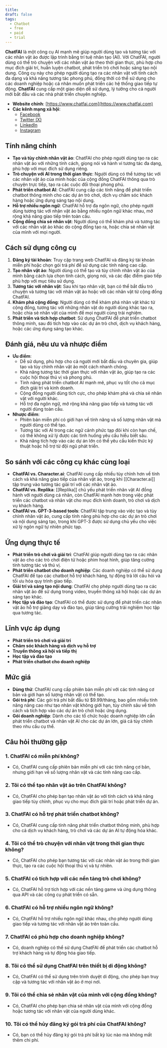 ```yaml
---
title: 
draft: false
tags:
  - Chatbot
  - free
  - paid
  - trial
---
```

**ChatFAI** là một công cụ AI mạnh mẽ giúp người dùng tạo và tương tác với các nhân vật ảo được lập trình bằng trí tuệ nhân tạo (AI). Với ChatFAI, người dùng có thể trò chuyện với các nhân vật ảo theo thời gian thực, phù hợp cho mục đích giải trí, huấn luyện chatbot, phát triển trò chơi hoặc sáng tạo nội dung. Công cụ này cho phép người dùng tạo ra các nhân vật với tính cách đa dạng và khả năng tương tác phong phú, đồng thời có thể sử dụng cho các doanh nghiệp hoặc cá nhân muốn phát triển các hệ thống giao tiếp tự động. **ChatFAI** cung cấp một giao diện dễ sử dụng, lý tưởng cho cả người mới bắt đầu và các nhà phát triển chuyên nghiệp.

- **Website chính**: [https://www.chatfai.com](https://www.chatfai.com)
- **Các kênh mạng xã hội**:
    - [Facebook](https://www.facebook.com/chatfai)
    - [Twitter (X)](https://www.twitter.com/chatfai)
    - [LinkedIn](https://www.linkedin.com/company/chatfai)
    - [Instagram](https://www.instagram.com/chatfai.ai)

## Tính năng chính

- **Tạo và tùy chỉnh nhân vật ảo**: ChatFAI cho phép người dùng tạo ra các nhân vật ảo với những tính cách, giọng nói và hành vi tương tác đa dạng, phù hợp với mục đích sử dụng riêng.
- **Trò chuyện với AI trong thời gian thực**: Người dùng có thể tương tác với các nhân vật ảo của mình hoặc của cộng đồng ChatFAI thông qua trò chuyện trực tiếp, tạo ra các cuộc đối thoại phong phú.
- **Phát triển chatbot AI**: ChatFAI cung cấp các tính năng để phát triển chatbot thông minh cho các dự án trò chơi, dịch vụ chăm sóc khách hàng hoặc ứng dụng sáng tạo nội dung.
- **Hỗ trợ nhiều ngôn ngữ**: ChatFAI hỗ trợ đa ngôn ngữ, cho phép người dùng tương tác với nhân vật ảo bằng nhiều ngôn ngữ khác nhau, mở rộng khả năng giao tiếp trên toàn cầu.
- **Cộng đồng chia sẻ nhân vật**: Người dùng có thể khám phá và tương tác với các nhân vật ảo khác do cộng đồng tạo ra, hoặc chia sẻ nhân vật của mình với mọi người.

## Cách sử dụng công cụ

1. **Đăng ký tài khoản**: Truy cập trang web ChatFAI và đăng ký tài khoản miễn phí hoặc chọn gói trả phí để sử dụng các tính năng cao cấp.
2. **Tạo nhân vật ảo**: Người dùng có thể tạo và tùy chỉnh nhân vật ảo của mình bằng cách lựa chọn tính cách, giọng nói, và các đặc điểm giao tiếp phù hợp với mục tiêu sử dụng.
3. **Tương tác với nhân vật**: Sau khi tạo nhân vật, bạn có thể bắt đầu trò chuyện và tương tác với nhân vật ảo hoặc với các nhân vật từ cộng đồng ChatFAI.
4. **Khám phá cộng đồng**: Người dùng có thể khám phá nhân vật khác từ cộng đồng, tương tác với những nhân vật do người dùng khác tạo ra, hoặc chia sẻ nhân vật của mình để mọi người cùng trải nghiệm.
5. **Phát triển và tích hợp chatbot**: Sử dụng ChatFAI để phát triển chatbot thông minh, sau đó tích hợp vào các dự án trò chơi, dịch vụ khách hàng, hoặc các ứng dụng sáng tạo khác.

## Đánh giá, nêu ưu và nhược điểm

- **Ưu điểm**:
    - Dễ sử dụng, phù hợp cho cả người mới bắt đầu và chuyên gia, giúp tạo và tùy chỉnh nhân vật ảo một cách nhanh chóng.
    - Khả năng tương tác thời gian thực với nhân vật ảo, giúp tạo ra các cuộc hội thoại thú vị và phong phú.
    - Tính năng phát triển chatbot AI mạnh mẽ, phục vụ tốt cho cả mục đích giải trí và kinh doanh.
    - Cộng đồng người dùng tích cực, cho phép khám phá và chia sẻ nhân vật với người khác.
    - Hỗ trợ đa ngôn ngữ, mở rộng khả năng giao tiếp và tương tác với người dùng toàn cầu.
- **Nhược điểm**:
    - Phiên bản miễn phí có giới hạn về tính năng và số lượng nhân vật mà người dùng có thể tạo.
    - Tương tác với AI trong các ngữ cảnh phức tạp đôi khi còn hạn chế, có thể không xử lý được các tình huống yêu cầu hiểu biết sâu.
    - Khả năng tích hợp vào các dự án lớn có thể yêu cầu kiến thức kỹ thuật hoặc hỗ trợ từ đội ngũ phát triển.

## So sánh với các công cụ khác cùng loại

- **ChatFAI vs. Character.ai**: ChatFAI cung cấp nhiều tùy chỉnh hơn về tính cách và khả năng giao tiếp của nhân vật ảo, trong khi [[Character.ai]] tập trung vào tương tác giải trí với các nhân vật ảo.
- **ChatFAI vs. Replika**: [[Replika]] chủ yếu phát triển nhân vật AI đồng hành với người dùng cá nhân, còn ChatFAI mạnh hơn trong việc phát triển các chatbot và nhân vật cho mục đích kinh doanh, trò chơi và dịch vụ khách hàng.
- **ChatFAI vs. GPT-3-based tools**: ChatFAI tập trung vào việc tạo và tùy chỉnh nhân vật ảo, cung cấp tính năng phù hợp cho các dự án trò chơi và nội dung sáng tạo, trong khi GPT-3 được sử dụng chủ yếu cho việc xử lý ngôn ngữ tự nhiên phức tạp.

## Ứng dụng thực tế

- **Phát triển trò chơi và giải trí**: ChatFAI giúp người dùng tạo ra các nhân vật ảo cho các trò chơi điện tử hoặc phim hoạt hình, giúp tăng cường tính tương tác và thú vị.
- **Phát triển chatbot cho doanh nghiệp**: Các doanh nghiệp có thể sử dụng ChatFAI để tạo các chatbot hỗ trợ khách hàng, tự động trả lời câu hỏi và tối ưu hóa quy trình giao tiếp.
- **Giải trí và sáng tạo nội dung**: ChatFAI cho phép người dùng tạo ra các nhân vật ảo để sử dụng trong video, truyền thông xã hội hoặc các dự án sáng tạo khác.
- **Học tập và đào tạo**: ChatFAI có thể được sử dụng để phát triển các nhân vật ảo hỗ trợ giảng dạy và đào tạo, giúp tăng cường trải nghiệm học tập qua tương tác.

## Lĩnh vực áp dụng

- **Phát triển trò chơi và giải trí**
- **Chăm sóc khách hàng và dịch vụ hỗ trợ**
- **Truyền thông xã hội và tiếp thị**
- **Học tập và đào tạo**
- **Phát triển chatbot cho doanh nghiệp**

## Mức giá

- **Dùng thử**: ChatFAI cung cấp phiên bản miễn phí với các tính năng cơ bản và giới hạn số lượng nhân vật có thể tạo.
- **Gói trả phí**: Các gói trả phí bắt đầu từ $9.99/tháng, bao gồm nhiều tính năng nâng cao như tạo nhân vật không giới hạn, tùy chỉnh sâu về tính cách và tích hợp vào các dự án trò chơi hoặc ứng dụng.
- **Gói doanh nghiệp**: Dành cho các tổ chức hoặc doanh nghiệp lớn cần phát triển chatbot và nhân vật AI cho các dự án lớn, giá cả tùy chỉnh theo nhu cầu cụ thể.

## Câu hỏi thường gặp

### 1. **ChatFAI có miễn phí không?**

- Có, ChatFAI cung cấp phiên bản miễn phí với các tính năng cơ bản, nhưng giới hạn về số lượng nhân vật và các tính năng cao cấp.

### 2. **Tôi có thể tạo nhân vật ảo trên ChatFAI không?**

- Có, ChatFAI cho phép bạn tạo nhân vật ảo với tính cách và khả năng giao tiếp tùy chỉnh, phục vụ cho mục đích giải trí hoặc phát triển dự án.

### 3. **ChatFAI có hỗ trợ phát triển chatbot không?**

- Có, ChatFAI cung cấp tính năng phát triển chatbot thông minh, phù hợp cho cả dịch vụ khách hàng, trò chơi và các dự án AI tự động hóa khác.

### 4. **Tôi có thể trò chuyện với nhân vật trong thời gian thực không?**

- Có, ChatFAI cho phép bạn tương tác với các nhân vật ảo trong thời gian thực, tạo ra các cuộc hội thoại thú vị và tự nhiên.

### 5. **ChatFAI có tích hợp với các nền tảng trò chơi không?**

- Có, ChatFAI hỗ trợ tích hợp với các nền tảng game và ứng dụng thông qua API và các công cụ phát triển có sẵn.

### 6. **ChatFAI có hỗ trợ nhiều ngôn ngữ không?**

- Có, ChatFAI hỗ trợ nhiều ngôn ngữ khác nhau, cho phép người dùng giao tiếp và tương tác với nhân vật ảo trên toàn cầu.

### 7. **ChatFAI có phù hợp cho doanh nghiệp không?**

- Có, doanh nghiệp có thể sử dụng ChatFAI để phát triển các chatbot hỗ trợ khách hàng và tự động hóa giao tiếp.

### 8. **Tôi có thể sử dụng ChatFAI trên thiết bị di động không?**

- Có, ChatFAI có thể sử dụng trên trình duyệt di động, cho phép bạn truy cập và tương tác với nhân vật ảo ở mọi nơi.

### 9. **Tôi có thể chia sẻ nhân vật của mình với cộng đồng không?**

- Có, ChatFAI cho phép bạn chia sẻ nhân vật của mình với cộng đồng hoặc tương tác với nhân vật của người dùng khác.

### 10. **Tôi có thể hủy đăng ký gói trả phí của ChatFAI không?**

- Có, bạn có thể hủy đăng ký gói trả phí bất kỳ lúc nào mà không mất thêm chi phí.